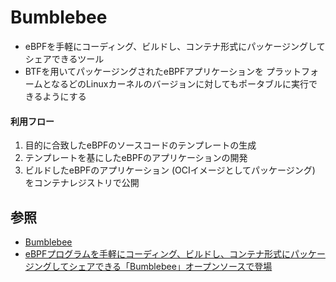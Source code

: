 # Bumblebee
- eBPFを手軽にコーディング、ビルドし、コンテナ形式にパッケージングしてシェアできるツール
- BTFを用いてパッケージングされたeBPFアプリケーションを
  プラットフォームとなるどのLinuxカーネルのバージョンに対してもポータブルに実行できるようにする

#### 利用フロー
1. 目的に合致したeBPFのソースコードのテンプレートの生成
2. テンプレートを基にしたeBPFのアプリケーションの開発
3. ビルドしたeBPFのアプリケーション (OCIイメージとしてパッケージング) をコンテナレジストリで公開

## 参照
- [Bumblebee](https://bumblebee.io/EN)
- [eBPFプログラムを手軽にコーディング、ビルドし、コンテナ形式にパッケージングしてシェアできる「Bumblebee」オープンソースで登場](https://www.publickey1.jp/blog/22/ebpfbumblebee.html)
